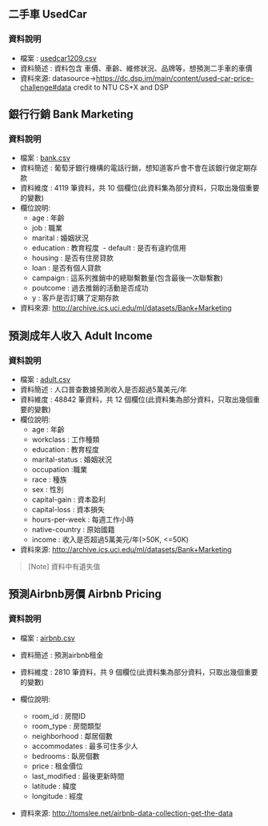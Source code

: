 ## 二手車 UsedCar
### 資料說明
+ 檔案 : <a href="https://github.com/rladiestaipei/Azureml-shiny-app/blob/master/Practice_Dataset/usedcar1209.csv">usedcar1209.csv</a>
+ 資料簡述 : 資料包含 車價、車齡、維修狀況、品牌等，想預測二手車的車價
+ 資料來源: datasource->https://dc.dsp.im/main/content/used-car-price-challenge#data credit to NTU CS+X and DSP

## 銀行行銷 Bank Marketing
### 資料說明
+ 檔案 : <a href="https://github.com/rladiestaipei/Azureml-shiny-app/blob/master/Practice_Dataset/bank.csv">bank.csv</a>
+ 資料簡述 : 葡萄牙銀行機構的電話行銷，想知道客戶會不會在該銀行做定期存款
+ 資料維度 : 4119 筆資料，共 10 個欄位(此資料集為部分資料，只取出幾個重要的變數)
+ 欄位說明:
  - age : 年齡
  - job : 職業
  - marital : 婚姻狀況
  - education : 教育程度
  - default : 是否有違約信用
  - housing : 是否有住房貸款
  - loan : 是否有個人貸款
  - campaign : 這系列推銷中的總聯繫數量(包含最後一次聯繫數)
  - poutcome : 過去推銷的活動是否成功
  - y : 客戶是否訂購了定期存款
+ 資料來源: http://archive.ics.uci.edu/ml/datasets/Bank+Marketing

## 預測成年人收入 Adult Income
### 資料說明
+ 檔案 : <a href="https://github.com/rladiestaipei/Azureml-shiny-app/blob/master/Practice_Dataset/adult.csv">adult.csv</a>
+ 資料簡述 : 人口普查數據預測收入是否超過5萬美元/年
+ 資料維度 : 48842 筆資料，共 12 個欄位(此資料集為部分資料，只取出幾個重要的變數)
+ 欄位說明:
  - age : 年齡
  - workclass : 工作種類
  - education : 教育程度
  - marital-status : 婚姻狀況
  - occupation :職業
  - race : 種族
  - sex : 性別
  - capital-gain : 資本盈利
  - capital-loss : 資本損失
  - hours-per-week : 每週工作小時
  - native-country : 原始國籍
  - income : 收入是否超過5萬美元/年(>50K, <=50K)
+ 資料來源: http://archive.ics.uci.edu/ml/datasets/Bank+Marketing
> [Note] 資料中有遺失值

## 預測Airbnb房價 Airbnb Pricing
### 資料說明
+ 檔案 : <a href="https://github.com/rladiestaipei/Azureml-shiny-app/blob/master/Practice_Dataset/airbnb.csv">airbnb.csv</a>
+ 資料簡述 : 預測airbnb租金
+ 資料維度 : 2810 筆資料，共 9 個欄位(此資料集為部分資料，只取出幾個重要的變數)
+ 欄位說明:
  - room_id : 房間ID
  - room_type : 房間類型
  - neighborhood : 鄰居個數
  - accommodates : 最多可住多少人
  - bedrooms : 臥房個數
  - price : 租金價位
  - last_modified : 最後更新時間
  - latitude : 緯度
  - longitude : 經度

+ 資料來源: http://tomslee.net/airbnb-data-collection-get-the-data
